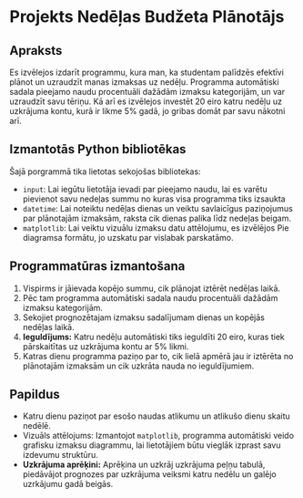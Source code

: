 # Projekts Nedēļas Budžeta Plānotājs

## Apraksts
Es izvēlejos izdarīt programmu, kura man, ka studentam palīdzēs efektīvi plānot un uzraudzīt manas izmaksas uz nedēļu. Programma automātiski sadala pieejamo naudu procentuāli dažādām izmaksu kategorijām, un var uzraudzīt savu tēriņu. Kā arī es izvēlejos investēt 20 eiro katru nedēļu uz uzkrājuma kontu, kurā ir likme 5% gadā, jo gribas domāt par savu nākotni arī.

## Izmantotās Python bibliotēkas
Šajā porgrammā tika lietotas sekojošas bibliotekas:
- `input`: Lai iegūtu lietotāja ievadi par pieejamo naudu, lai es varētu pievienot savu nedeļas summu no kuras visa programma tiks izsaukta
- `datetime`: Lai noteiktu nedēļas dienas un veiktu savlaicīgus paziņojumus par plānotajām izmaksām, raksta cik dienas palika līdz nedeļas beigam.
- `matplotlib`: Lai veiktu vizuālu izmaksu datu attēlojumu, es izvēlējos Pie diagramsa formātu, jo uzskatu par vislabak parskatāmo.

## Programmatūras izmantošana
1. Vispirms ir jāievada kopējo summu, cik plānojat iztērēt nedēļas laikā.
2. Pēc tam programma automātiski sadala naudu procentuāli dažādām izmaksu kategorijām.
3. Sekojiet prognozētajam izmaksu sadalījumam dienas un kopējās nedēļas laikā.
4. **Ieguldījums:** Katru nedēļu automātiski tiks ieguldīti 20 eiro, kuras tiek pārskaitītas uz uzkrājuma kontu ar 5% likmi.
5. Katras dienu programma paziņo par to, cik lielā apmērā jau ir iztērēta no plānotajām izmaksām un cik uzkrāta nauda no ieguldījumiem.

## Papildus
- Katru dienu paziņot par esošo naudas atlikumu un atlikušo dienu skaitu nedēlē.
- Vizuāls attēlojums: Izmantojot `matplotlib`, programma automātiski veido grafisku izmaksu diagrammu, lai lietotājiem būtu vieglāk izprast savu izdevumu struktūru.
- **Uzkrājuma aprēķini:** Aprēķina un uzkrāj uzkrājuma peļņu tabulā, piedāvājot prognozes par uzkrājuma veiksmi katru nedēlu un galējo uzrkājumu gadā beigās.

